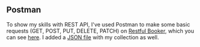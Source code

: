 ## Postman
To show my skills with REST API, I've used Postman to make some basic requests (GET, POST, PUT, DELETE, PATCH) on <a href="https://restful-booker.herokuapp.com" targer="blank">Restful Booker</a>, which you can see <a href="https://youtu.be/bNZhNzQdV9Q" target="blank">here</a>.
I added a [JSON file](/portfolio/Postman/Restful%20Booker.postman_collection.json) with my collection as well.
